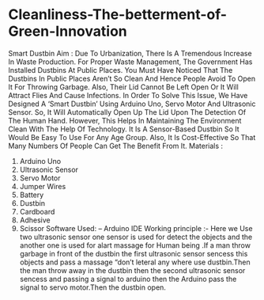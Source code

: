 # Cleanliness-The-betterment-of-Green-Innovation
Smart Dustbin
Aim : Due To Urbanization, There Is A Tremendous 
Increase In Waste Production. For Proper Waste 
Management, The Government Has Installed Dustbins At 
Public Places. You Must Have Noticed That The Dustbins In 
Public Places Aren’t So Clean And Hence People Avoid To 
Open It For Throwing Garbage. Also, Their Lid Cannot Be 
Left Open Or It Will Attract Flies And Cause Infections. 
In Order To Solve This Issue, We Have Designed A ‘Smart 
Dustbin’ Using Arduino Uno, Servo Motor And Ultrasonic 
Sensor. So, It Will Automatically Open Up The Lid Upon The 
Detection Of The Human Hand.
However, This Helps In Maintaining The Environment Clean 
With The Help Of Technology. It Is A Sensor-Based Dustbin 
So It Would Be Easy To Use For Any Age Group. Also, It Is 
Cost-Effective So That Many Numbers Of People Can Get 
The Benefit From It. 
Materials :  
1.    Arduino Uno 
2.    Ultrasonic Sensor 
3.    Servo Motor 
4.    Jumper Wires 
5.    Battery 
6.    Dustbin 
7.    Cardboard 
8.    Adhesive 
9.    Scissor 
Software Used: – Arduino IDE
Working principle :- 
Here we Use two ultrasonic sensor one sensor is used for 
detect the  objects and the another one is used for alart 
massage for Human being .If a man throw garbage in front 
of the dustbin the first ultrasonic sensor sencess this 
objects and pass a massage “don’t leteral any where  use 
dustbin.Then the man throw away in the dustbin then the 
second ultrasonic sensor sencess and passing a signal to 
arduino then the Arduino pass the signal to servo 
motor.Then the dustbin open. 
